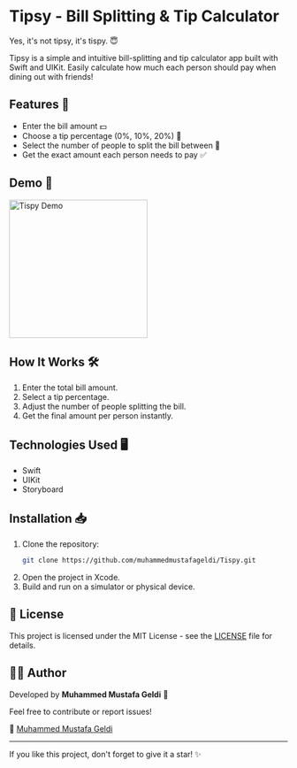 # Tipsy - Bill Splitting & Tip Calculator

Yes, it's not tipsy, it's tispy. 😇

Tipsy is a simple and intuitive bill-splitting and tip calculator app built with Swift and UIKit. Easily calculate how much each person should pay when dining out with friends!

## Features 🚀
- Enter the bill amount 💵
- Choose a tip percentage (0%, 10%, 20%) 🧾
- Select the number of people to split the bill between 👥
- Get the exact amount each person needs to pay ✅

## Demo 🎥
<img src="https://github.com/muhammedmustafageldi/My-ScreenShots-Files/blob/main/Screnshots/Tispy/demo.gif" alt="Tispy Demo" width="250">


## How It Works 🛠
1. Enter the total bill amount.
2. Select a tip percentage.
3. Adjust the number of people splitting the bill.
4. Get the final amount per person instantly.

## Technologies Used 🖥️
- Swift
- UIKit
- Storyboard

## Installation 📥
1. Clone the repository:
   ```sh
   git clone https://github.com/muhammedmustafageldi/Tispy.git
   ```
2. Open the project in Xcode.
3. Build and run on a simulator or physical device.

## 📜 License
This project is licensed under the MIT License - see the [LICENSE](LICENSE) file for details.

## 👨‍💻 Author

Developed by **Muhammed Mustafa Geldi** 🚀

Feel free to contribute or report issues!

🔗 [Muhammed Mustafa Geldi](https://github.com/muhammedmustafageldi)

---

If you like this project, don't forget to give it a star! ✨
